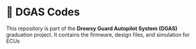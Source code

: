 # 🚗 DGAS Codes

This repository is part of the **Drowsy Guard Autopilot System (DGAS)** graduation project. It contains the firmware, design files, and simulation for ECUs
